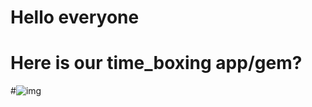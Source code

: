 # Hello everyone

# Here is our time_boxing app/gem?


#![img](http://24.media.tumblr.com/783618f40f363c3089365cb16b36716f/tumblr_mwv5w0nL7o1sgrc1go1_400.png?)
